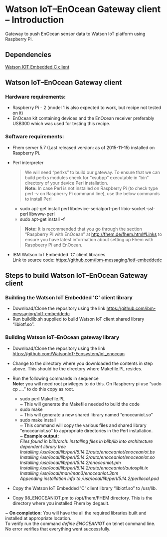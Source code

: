 # Watson IoT–EnOcean Gateway client – Introduction

Gateway to push EnOcean sensor data to Watson IoT platform using Raspberry Pi.

## Dependencies
[Watson IOT Embedded C client](https://github.com/ibm-messaging/iotf-embeddedc)

## Watson IoT–EnOcean Gateway client

### Hardware requirements:
* Raspberry Pi - 2 (model 1 is also expected to work, but recipe not tested on it)
* EnOcean kit containing devices and the EnOcean receiver preferably USB300 which was used for testing this recipe.

### Software requirements:
* Fhem server 5.7 (Last released version: as of 2015-11-15) installed on Raspberry Pi.
* Perl interpreter
  >We will need “perlxs” to build our gateway. To ensure that we can build perlxs modules check for “xsubpp” executable in “bin” directory of your device Perl installation.  
**Note:** In case Perl is not installed on Raspberry Pi (to check type perl -v on Raspberry Pi command line), use the below commands to install Perl  
  * sudo apt-get install perl libdevice-serialport-perl libio-socket-ssl-perl libwww-perl 
  * sudo apt-get install –f 

  >**Note:** It is recommended that you go through the section “Raspberry PI with EnOcean” at http://fhem.de/fhem.html#Links to ensure you have latest information about setting up Fhem with Raspbeery Pi and EnOcean.  
  
* IBM Watson IoT Embedded 'C' client libraries.  
  Link to source code:  https://github.com/ibm-messaging/iotf-embeddedc

## Steps to build Watson IoT–EnOcean Gateway client

### Building the Watson IoT Embedded 'C' client library  
* Download/Clone the repository using the link https://github.com/ibm-messaging/iotf-embeddedc
* Run buildlib.sh supplied to build Watson IoT client shared library “libiotf.so”.

### Building Watson IoT–EnOcean gateway library

* Download/Clone the repository using the link https://github.com/WatsonIoT-Ecosystem/iot_enocean
* Change to the directory where you downloaded the contents in step above. This should be the directory where Makefile.PL resides.
* Run the following commands in sequence  
**Note:** you will need root privileges to do this. On Raspberry pi use “sudo cp ….” to do this copy as root.
   * sudo perl Makefile.PL  
        ~ This will generate the Makefile needed to build the code
   * sudo make  
        ~ This will generate a new shared library named “enoceaniot.so”
   * sudo make install	
        ~ This command will copy the various files and shared library “enoceaniot.so” to appropriate directories in the Perl installation.  
          ~ <b>Example output:</b>  
       <i>Files found in blib/arch: installing files in blib/lib into architecture dependent library tree  
Installing /usr/local/lib/perl/5.14.2/auto/enoceaniot/enoceaniot.bs  
Installing /usr/local/lib/perl/5.14.2/auto/enoceaniot/enoceaniot.so  
Installing /usr/local/lib/perl/5.14.2/enoceaniot.pm  
Installing /usr/local/lib/perl/5.14.2/auto/enoceaniot/autosplit.ix  
Installing /usr/local/man/man3/enoceaniot.3pm  
Appending installation info to /usr/local/lib/perl/5.14.2/perllocal.pod</i>  

* Copy the Watson IoT Embedded 'C' client library “libiotf.so” to /usr/lib. 
* Copy 98_ENOCEANIOT.pm to /opt/fhem/FHEM directory. This is the directory where you installed Fhem by degault.   

~ **On completion:** You will have the all the required libraries built and installed at appropriate location.  
To verify run the command *define <some name> ENOCEANIOT* on telnet command line. No error verifies that everything went successfully.


